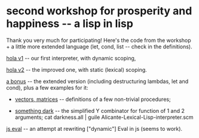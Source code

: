 # second workshop for prosperity and happiness -- a lisp in lisp

Thank you very much for participating! Here's the code from the workshop + a little more extended language (let, cond, list -- check in the definitions).

[hola v1](dynamic-lisp.scm) -- our first interpreter, with dynamic scoping,

[hola v2](static-lisp.scm) -- the improved one, with static (lexical) scoping.

[a bonus](Alicante-Lexical-Lisp-interpreter.scm) -- the extended version (including destructuring lambdas, let and cond), plus a few examples for it:

* [vectors, matrices](little-linear-algebra.all) -- definitions of a few non-trivial procedures;

* [something dark](darkness.all) -- the simplified Y combinator for function of 1 and 2 arguments;  cat darkness.all | guile Alicante-Lexical-Lisp-interpreter.scm

[js eval](js-eval-kinda.js) -- an attempt at rewriting ["dynamic"] Eval in js (seems to work).

